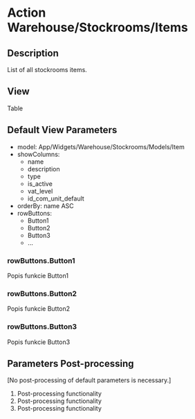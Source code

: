 # Action Warehouse/Stockrooms/Items

## Description

List of all stockrooms items.

## View

Table

## Default View Parameters

* model: App/Widgets/Warehouse/Stockrooms/Models/Item
* showColumns:
  * name
  * description
  * type
  * is_active
  * vat_level
  * id_com_unit_default  
* orderBy: name ASC
* rowButtons:
  * Button1
  * Button2
  * Button3
  * ...

### rowButtons.Button1

Popis funkcie Button1

### rowButtons.Button2

Popis funkcie Button2

### rowButtons.Button3

Popis funkcie Button3

## Parameters Post-processing

[No post-processing of default parameters is necessary.]

  1. Post-processing functionality
  2. Post-processing functionality
  3. Post-processing functionality